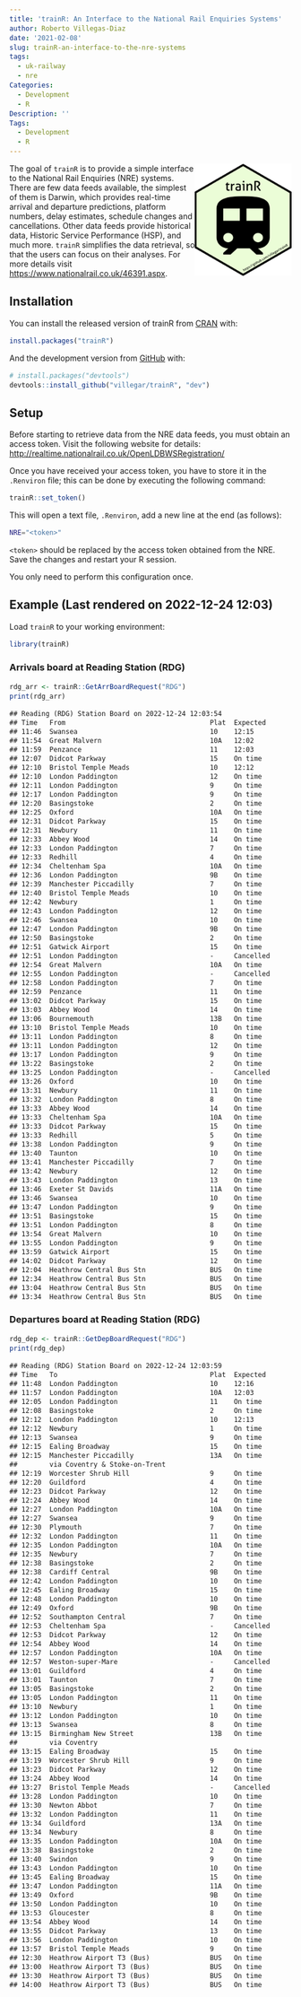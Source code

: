 ```yaml
---
title: 'trainR: An Interface to the National Rail Enquiries Systems'
author: Roberto Villegas-Diaz
date: '2021-02-08'
slug: trainR-an-interface-to-the-nre-systems
tags:
  - uk-railway
  - nre
Categories:
  - Development
  - R
Description: ''
Tags:
  - Development
  - R
---
```


<img src="https://raw.githubusercontent.com/villegar/trainR/main/inst/images/logo.png" alt="logo" align="right" height=200px/>

The goal of `trainR` is to provide a simple interface to the 
National Rail Enquiries (NRE) systems. There are few data feeds 
available, the simplest of them is Darwin, which provides real-time 
arrival and departure predictions, platform numbers, delay estimates, 
schedule changes and cancellations. Other data feeds provide historical 
data, Historic Service Performance (HSP), and much more. `trainR` 
simplifies the data retrieval, so that the users can focus on their 
analyses. For more details visit 
https://www.nationalrail.co.uk/46391.aspx.

## Installation

You can install the released version of trainR from [CRAN](https://CRAN.R-project.org) with:

``` r
install.packages("trainR")
```

And the development version from [GitHub](https://github.com/) with:

``` r
# install.packages("devtools")
devtools::install_github("villegar/trainR", "dev")
```

## Setup
Before starting to retrieve data from the NRE data feeds, you must obtain an access token. 
Visit the following website for details: http://realtime.nationalrail.co.uk/OpenLDBWSRegistration/

Once you have received your access token, you have to store it in the `.Renviron` file; this can be 
done by executing the following command:


```r
trainR::set_token()
```

This will open a text file, `.Renviron`, add a new line at the end (as follows):

```bash
NRE="<token>"
```

`<token>` should be replaced by the access token obtained from the NRE. Save the changes and restart 
your R session.

You only need to perform this configuration once.

## Example (Last rendered on 2022-12-24 12:03)

Load `trainR` to your working environment:

```r
library(trainR)
```

### Arrivals board at Reading Station (RDG)


```r
rdg_arr <- trainR::GetArrBoardRequest("RDG")
print(rdg_arr)
```

```
## Reading (RDG) Station Board on 2022-12-24 12:03:54
## Time   From                                    Plat  Expected
## 11:46  Swansea                                 10    12:15
## 11:54  Great Malvern                           10A   12:02
## 11:59  Penzance                                11    12:03
## 12:07  Didcot Parkway                          15    On time
## 12:10  Bristol Temple Meads                    10    12:12
## 12:10  London Paddington                       12    On time
## 12:11  London Paddington                       9     On time
## 12:17  London Paddington                       9     On time
## 12:20  Basingstoke                             2     On time
## 12:25  Oxford                                  10A   On time
## 12:31  Didcot Parkway                          15    On time
## 12:31  Newbury                                 11    On time
## 12:33  Abbey Wood                              14    On time
## 12:33  London Paddington                       7     On time
## 12:33  Redhill                                 4     On time
## 12:34  Cheltenham Spa                          10A   On time
## 12:36  London Paddington                       9B    On time
## 12:39  Manchester Piccadilly                   7     On time
## 12:40  Bristol Temple Meads                    10    On time
## 12:42  Newbury                                 1     On time
## 12:43  London Paddington                       12    On time
## 12:46  Swansea                                 10    On time
## 12:47  London Paddington                       9B    On time
## 12:50  Basingstoke                             2     On time
## 12:51  Gatwick Airport                         15    On time
## 12:51  London Paddington                       -     Cancelled
## 12:54  Great Malvern                           10A   On time
## 12:55  London Paddington                       -     Cancelled
## 12:58  London Paddington                       7     On time
## 12:59  Penzance                                11    On time
## 13:02  Didcot Parkway                          15    On time
## 13:03  Abbey Wood                              14    On time
## 13:06  Bournemouth                             13B   On time
## 13:10  Bristol Temple Meads                    10    On time
## 13:11  London Paddington                       8     On time
## 13:11  London Paddington                       12    On time
## 13:17  London Paddington                       9     On time
## 13:22  Basingstoke                             2     On time
## 13:25  London Paddington                       -     Cancelled
## 13:26  Oxford                                  10    On time
## 13:31  Newbury                                 11    On time
## 13:32  London Paddington                       8     On time
## 13:33  Abbey Wood                              14    On time
## 13:33  Cheltenham Spa                          10A   On time
## 13:33  Didcot Parkway                          15    On time
## 13:33  Redhill                                 5     On time
## 13:38  London Paddington                       9     On time
## 13:40  Taunton                                 10    On time
## 13:41  Manchester Piccadilly                   7     On time
## 13:42  Newbury                                 12    On time
## 13:43  London Paddington                       13    On time
## 13:46  Exeter St Davids                        11A   On time
## 13:46  Swansea                                 10    On time
## 13:47  London Paddington                       9     On time
## 13:51  Basingstoke                             15    On time
## 13:51  London Paddington                       8     On time
## 13:54  Great Malvern                           10    On time
## 13:55  London Paddington                       9     On time
## 13:59  Gatwick Airport                         15    On time
## 14:02  Didcot Parkway                          12    On time
## 12:04  Heathrow Central Bus Stn                BUS   On time
## 12:34  Heathrow Central Bus Stn                BUS   On time
## 13:04  Heathrow Central Bus Stn                BUS   On time
## 13:34  Heathrow Central Bus Stn                BUS   On time
```

### Departures board at Reading Station (RDG)


```r
rdg_dep <- trainR::GetDepBoardRequest("RDG")
print(rdg_dep)
```

```
## Reading (RDG) Station Board on 2022-12-24 12:03:59
## Time   To                                      Plat  Expected
## 11:48  London Paddington                       10    12:16
## 11:57  London Paddington                       10A   12:03
## 12:05  London Paddington                       11    On time
## 12:08  Basingstoke                             2     On time
## 12:12  London Paddington                       10    12:13
## 12:12  Newbury                                 1     On time
## 12:13  Swansea                                 9     On time
## 12:15  Ealing Broadway                         15    On time
## 12:15  Manchester Piccadilly                   13A   On time
##        via Coventry & Stoke-on-Trent           
## 12:19  Worcester Shrub Hill                    9     On time
## 12:20  Guildford                               4     On time
## 12:23  Didcot Parkway                          12    On time
## 12:24  Abbey Wood                              14    On time
## 12:27  London Paddington                       10A   On time
## 12:27  Swansea                                 9     On time
## 12:30  Plymouth                                7     On time
## 12:32  London Paddington                       11    On time
## 12:35  London Paddington                       10A   On time
## 12:35  Newbury                                 7     On time
## 12:38  Basingstoke                             2     On time
## 12:38  Cardiff Central                         9B    On time
## 12:42  London Paddington                       10    On time
## 12:45  Ealing Broadway                         15    On time
## 12:48  London Paddington                       10    On time
## 12:49  Oxford                                  9B    On time
## 12:52  Southampton Central                     7     On time
## 12:53  Cheltenham Spa                          -     Cancelled
## 12:53  Didcot Parkway                          12    On time
## 12:54  Abbey Wood                              14    On time
## 12:57  London Paddington                       10A   On time
## 12:57  Weston-super-Mare                       -     Cancelled
## 13:01  Guildford                               4     On time
## 13:01  Taunton                                 7     On time
## 13:05  Basingstoke                             2     On time
## 13:05  London Paddington                       11    On time
## 13:10  Newbury                                 1     On time
## 13:12  London Paddington                       10    On time
## 13:13  Swansea                                 8     On time
## 13:15  Birmingham New Street                   13B   On time
##        via Coventry                            
## 13:15  Ealing Broadway                         15    On time
## 13:19  Worcester Shrub Hill                    9     On time
## 13:23  Didcot Parkway                          12    On time
## 13:24  Abbey Wood                              14    On time
## 13:27  Bristol Temple Meads                    -     Cancelled
## 13:28  London Paddington                       10    On time
## 13:30  Newton Abbot                            7     On time
## 13:32  London Paddington                       11    On time
## 13:34  Guildford                               13A   On time
## 13:34  Newbury                                 8     On time
## 13:35  London Paddington                       10A   On time
## 13:38  Basingstoke                             2     On time
## 13:40  Swindon                                 9     On time
## 13:43  London Paddington                       10    On time
## 13:45  Ealing Broadway                         15    On time
## 13:47  London Paddington                       11A   On time
## 13:49  Oxford                                  9B    On time
## 13:50  London Paddington                       10    On time
## 13:53  Gloucester                              8     On time
## 13:54  Abbey Wood                              14    On time
## 13:55  Didcot Parkway                          13    On time
## 13:56  London Paddington                       10    On time
## 13:57  Bristol Temple Meads                    9     On time
## 12:30  Heathrow Airport T3 (Bus)               BUS   On time
## 13:00  Heathrow Airport T3 (Bus)               BUS   On time
## 13:30  Heathrow Airport T3 (Bus)               BUS   On time
## 14:00  Heathrow Airport T3 (Bus)               BUS   On time
```
